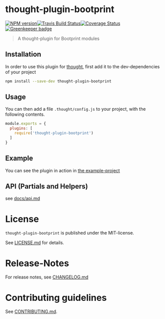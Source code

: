 # thought-plugin-bootprint 

[![NPM version](https://badge.fury.io/js/thought-plugin-bootprint.svg)](http://badge.fury.io/js/thought-plugin-bootprint)[![Travis Build Status](https://travis-ci.org/bootprint/thought-plugin-bootprint.svg?branch=master)](https://travis-ci.org/bootprint/thought-plugin-bootprint)[![Coverage Status](https://img.shields.io/coveralls/bootprint/thought-plugin-bootprint.svg)](https://coveralls.io/r/bootprint/thought-plugin-bootprint)[![Greenkeeper badge](https://badges.greenkeeper.io/bootprint/thought-plugin-bootprint.svg)](https://greenkeeper.io/)

> A thought-plugin for Bootprint modules


## Installation

In order to use this plugin for [thought](https://npmjs.com/package/thought),
first add it to the dev-dependencies of your project

```bash
npm install --save-dev thought-plugin-bootprint
```

## Usage

You can then add a file `.thought/config.js` to your 
project, with the following contents.

```js
module.exports = {
  plugins: [
    require('thought-plugin-bootprint')
  ]
}
```

## Example

You can see the plugin in action in [the example-project](examples/example-project)


## API (Partials and Helpers)

see [docs/api.md](docs/api.md)

# License

`thought-plugin-bootprint` is published under the MIT-license.

See [LICENSE.md](LICENSE.md) for details.


# Release-Notes
 
For release notes, see [CHANGELOG.md](CHANGELOG.md)
 
# Contributing guidelines

See [CONTRIBUTING.md](CONTRIBUTING.md).